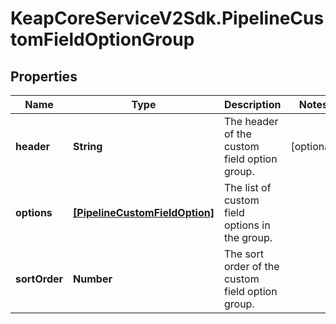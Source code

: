 # KeapCoreServiceV2Sdk.PipelineCustomFieldOptionGroup

## Properties

Name | Type | Description | Notes
------------ | ------------- | ------------- | -------------
**header** | **String** | The header of the custom field option group. | [optional] 
**options** | [**[PipelineCustomFieldOption]**](PipelineCustomFieldOption.md) | The list of custom field options in the group. | 
**sortOrder** | **Number** | The sort order of the custom field option group. | 


